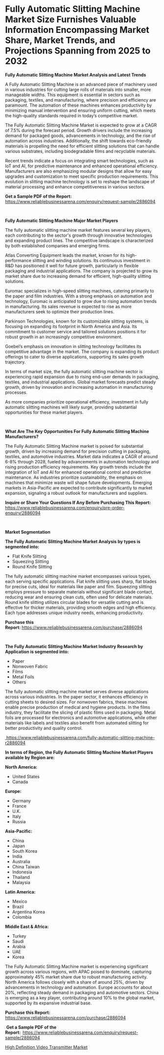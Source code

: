 <p><h1>Fully Automatic Slitting Machine Market Size Furnishes Valuable Information Encompassing Market Share, Market Trends, and Projections Spanning from 2025 to 2032</h1></p><p><strong>Fully Automatic Slitting Machine Market Analysis and Latest Trends</strong></p>
<p><p>A Fully Automatic Slitting Machine is an advanced piece of machinery used in various industries for cutting large rolls of materials into smaller, more manageable widths. This equipment is essential in sectors such as packaging, textiles, and manufacturing, where precision and efficiency are paramount. The automation of these machines enhances productivity by minimizing manual intervention and ensuring uniform cutting, which meets the high-quality standards required in today’s competitive market.</p><p>The Fully Automatic Slitting Machine Market is expected to grow at a CAGR of 7.5% during the forecast period. Growth drivers include the increasing demand for packaged goods, advancements in technology, and the rise of automation across industries. Additionally, the shift towards eco-friendly materials is propelling the need for efficient slitting solutions that can handle various substrates, including biodegradable films and recyclable materials. </p><p>Recent trends indicate a focus on integrating smart technologies, such as IoT and AI, for predictive maintenance and enhanced operational efficiency. Manufacturers are also emphasizing modular designs that allow for easy upgrades and customization to meet specific production requirements. This evolution in slitting machine technology is set to reshape the landscape of material processing and enhance competitiveness in various sectors.</p></p>
<p><strong>Get a Sample PDF of the Report:&nbsp;</strong> <a href="https://www.reliablebusinessarena.com/enquiry/request-sample/2886094?utm_campaign=1420&utm_medium=2&utm_source=Github&utm_content=ia&utm_term=13032025&utm_id=fully-automatic-slitting-machine">https://www.reliablebusinessarena.com/enquiry/request-sample/2886094</a></p>
<p>&nbsp;</p>
<p><strong>Fully Automatic Slitting Machine Major Market Players</strong></p>
<p><p>The fully automatic slitting machine market features several key players, each contributing to the sector's growth through innovative technologies and expanding product lines. The competitive landscape is characterized by both established companies and emerging firms.</p><p>Atlas Converting Equipment leads the market, known for its high-performance slitting and winding solutions. Its continuous investment in R&D has positioned it well for future growth, particularly in flexible packaging and industrial applications. The company is projected to grow its market share due to increasing demand for efficient, high-quality slitting solutions.</p><p>Euromac specializes in high-speed slitting machines, catering primarily to the paper and film industries. With a strong emphasis on automation and technology, Euromac is anticipated to grow due to rising automation trends in manufacturing. Its sales revenue is expected to rise as more manufacturers seek to optimize their production lines.</p><p>Parkinson Technologies, known for its customizable slitting systems, is focusing on expanding its footprint in North America and Asia. Its commitment to customer service and tailored solutions positions it for robust growth in an increasingly competitive environment.</p><p>Goebel’s emphasis on innovation in slitting technology facilitates its competitive advantage in the market. The company is expanding its product offerings to cater to diverse applications, supporting its sales growth trajectory.</p><p>In terms of market size, the fully automatic slitting machine sector is experiencing rapid expansion due to rising end-user demands in packaging, textiles, and industrial applications. Global market forecasts predict steady growth, driven by innovation and increasing automation in manufacturing processes. </p><p>As more companies prioritize operational efficiency, investment in fully automatic slitting machines will likely surge, providing substantial opportunities for these market players.</p></p>
<p>&nbsp;</p>
<p><strong>What Are The Key Opportunities For Fully Automatic Slitting Machine Manufacturers?</strong></p>
<p><p>The Fully Automatic Slitting Machine market is poised for substantial growth, driven by increasing demand for precision cutting in packaging, textiles, and automotive industries. Market data indicates a CAGR of around 6-8% through 2028, fueled by advancements in automation technology and rising production efficiency requirements. Key growth trends include the integration of IoT and AI for enhanced operational control and predictive maintenance. As industries prioritize sustainability, the emphasis on machines that minimize waste will shape future developments. Emerging markets in Asia-Pacific are expected to contribute significantly to market expansion, signaling a robust outlook for manufacturers and suppliers.</p></p>
<p><strong>Inquire or Share Your Questions If Any Before Purchasing This Report:</strong> <a href="https://www.reliablebusinessarena.com/enquiry/pre-order-enquiry/2886094?utm_campaign=1420&utm_medium=2&utm_source=Github&utm_content=ia&utm_term=13032025&utm_id=fully-automatic-slitting-machine">https://www.reliablebusinessarena.com/enquiry/pre-order-enquiry/2886094</a></p>
<p>&nbsp;</p>
<p><strong>Market Segmentation</strong></p>
<p><strong>The Fully Automatic Slitting Machine Market Analysis by types is segmented into:</strong></p>
<p><ul><li>Flat Knife Slitting</li><li>Squeezing Slitting</li><li>Round Knife Slitting</li></ul></p>
<p><p>The fully automatic slitting machine market encompasses various types, each serving specific applications. Flat knife slitting uses sharp, flat blades for precise cuts, ideal for materials like paper and film. Squeezing slitting employs pressure to separate materials without significant blade contact, reducing wear and ensuring clean cuts, often used for delicate materials. Round knife slitting utilizes circular blades for versatile cutting and is effective for thicker materials, providing smooth edges and high efficiency. Each type addresses unique industry needs, enhancing productivity.</p></p>
<p><strong>Purchase this Report:&nbsp;</strong><a href="https://www.reliablebusinessarena.com/purchase/2886094?utm_campaign=1420&utm_medium=2&utm_source=Github&utm_content=ia&utm_term=13032025&utm_id=fully-automatic-slitting-machine">https://www.reliablebusinessarena.com/purchase/2886094</a></p>
<p>&nbsp;</p>
<p><strong>The Fully Automatic Slitting Machine Market Industry Research by Application is segmented into:</strong></p>
<p><ul><li>Paper</li><li>Nonwoven Fabric</li><li>Films</li><li>Metal Foils</li><li>Others</li></ul></p>
<p><p>The fully automatic slitting machine market serves diverse applications across various industries. In the paper sector, it enhances efficiency in cutting sheets to desired sizes. For nonwoven fabrics, these machines enable precise production of medical and hygiene products. In the films industry, they facilitate the slicing of plastic films used in packaging. Metal foils are processed for electronics and automotive applications, while other materials like labels and textiles also benefit from automated slitting for better productivity and quality control.</p></p>
<p><a href="https://www.reliablebusinessarena.com/fully-automatic-slitting-machine-r2886094?utm_campaign=1420&utm_medium=2&utm_source=Github&utm_content=ia&utm_term=13032025&utm_id=fully-automatic-slitting-machine">&nbsp;https://www.reliablebusinessarena.com/fully-automatic-slitting-machine-r2886094</a></p>
<p><strong>In terms of Region, the Fully Automatic Slitting Machine Market Players available by Region are:</strong></p>
<p>
    <p> <strong> North America: </strong>
        <ul>
            <li>United States</li>
            <li>Canada</li>
        </ul>
        </p> 
    <p> <strong> Europe: </strong>
        <ul>
            <li>Germany</li>
            <li>France</li>
            <li>U.K.</li>
            <li>Italy</li>
            <li>Russia</li>
        </ul>
        </p> 
    <p> <strong> Asia-Pacific: </strong>
        <ul>
            <li>China</li>
            <li>Japan</li>
            <li>South Korea</li>
            <li>India</li>
            <li>Australia</li>
            <li>China Taiwan</li>
            <li>Indonesia</li>
            <li>Thailand</li>
            <li>Malaysia</li>
        </ul>
        </p> 
    <p> <strong> Latin America: </strong>
        <ul>
            <li>Mexico</li>
            <li>Brazil</li>
            <li>Argentina Korea</li>
            <li>Colombia</li>
        </ul>
        </p> 
    <p> <strong> Middle East & Africa: </strong>
        <ul>
            <li>Turkey</li>
            <li>Saudi</li>
            <li>Arabia</li>
            <li>UAE</li>
            <li>Korea</li>
        </ul>
    </p>
    </p>
<p><p>The Fully Automatic Slitting Machine market is experiencing significant growth across various regions, with APAC poised to dominate, capturing approximately 45% market share due to robust manufacturing activity. North America follows closely with a share of around 25%, driven by advancements in technology and automation. Europe accounts for about 20%, reflecting steady demand in packaging and automotive sectors. China is emerging as a key player, contributing around 10% to the global market, supported by its expansive industrial base.</p></p>
<p><strong>Purchase this Report: </strong><a href="https://www.reliablebusinessarena.com/purchase/2886094?utm_campaign=1420&utm_medium=2&utm_source=Github&utm_content=ia&utm_term=13032025&utm_id=fully-automatic-slitting-machine">https://www.reliablebusinessarena.com/purchase/2886094</a></p>
<p>&nbsp;<strong>Get a Sample PDF of the Report:&nbsp;&nbsp;</strong><a href="https://www.reliablebusinessarena.com/enquiry/request-sample/2886094?utm_campaign=1420&utm_medium=2&utm_source=Github&utm_content=ia&utm_term=13032025&utm_id=fully-automatic-slitting-machine">https://www.reliablebusinessarena.com/enquiry/request-sample/2886094</a></p>
<p><strong></strong></p>
<p><p><a href="https://github.com/ryanbell8967/Market-Research-Report-List-1/blob/main/high-definition-video-transmitter-market.md?utm_campaign=1420&utm_medium=2&utm_source=Github&utm_content=ia&utm_term=13032025&utm_id=fully-automatic-slitting-machine">High Definition Video Transmitter Market</a></p></p>
